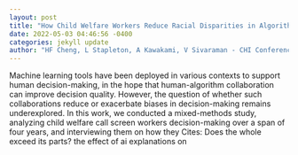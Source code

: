 ```yaml
--- 
layout: post 
title: "How Child Welfare Workers Reduce Racial Disparities in Algorithmic Decisions" 
date: 2022-05-03 04:46:56 -0400 
categories: jekyll update 
author: "HF Cheng, L Stapleton, A Kawakami, V Sivaraman - CHI Conference on Human , 2022" 
--- 
```

Machine learning tools have been deployed in various contexts to support human decision-making, in the hope that human-algorithm collaboration can improve decision quality. However, the question of whether such collaborations reduce or exacerbate biases in decision-making remains underexplored. In this work, we conducted a mixed-methods study, analyzing child welfare call screen workers decision-making over a span of four years, and interviewing them on how they Cites: Does the whole exceed its parts? the effect of ai explanations on